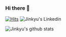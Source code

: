 ### Hi there 👋

[![Hits](https://hits.seeyoufarm.com/api/count/incr/badge.svg?url=https%3A%2F%2Fgithub.com%2Fhan-jinkyu&count_bg=%23009CCB&title_bg=%23CDCCD3&icon=github.svg&icon_color=%23000000&title=hits&edge_flat=false)](https://hits.seeyoufarm.com)
![Jinkyu's Linkedin](https://img.shields.io/badge/-han--jinkyu-blue?logo=Linkedin&style=flat-square&link=https://www.linkedin.com/in/han-jinkyu)

![Jinkyu's github stats](https://github-readme-stats.vercel.app/api?username=han-jinkyu&show_icons=true&theme=dracula)
